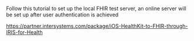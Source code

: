Follow this tutorial to set up the local FHIR test server, an online server will be set up after user authentication is achieved

https://partner.intersystems.com/package/iOS-HealthKit-to-FHIR-through-IRIS-for-Health
